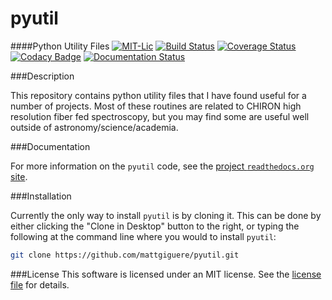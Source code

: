 pyutil
======

####Python Utility Files
[![MIT-Lic](http://img.shields.io/badge/license-MIT-blue.svg?style=flat)](https://github.com/mattgiguere/pyutil/blob/master/LICENSE)
[![Build Status](https://travis-ci.org/mattgiguere/pyutil.svg?branch=master)](https://travis-ci.org/mattgiguere/pyutil)
[![Coverage Status](https://coveralls.io/repos/mattgiguere/pyutil/badge.svg?branch=master)](https://coveralls.io/r/mattgiguere/pyutil?branch=master)
[![Codacy Badge](https://www.codacy.com/project/badge/24f412c6b6c443f8b6693936594811a1)](https://www.codacy.com/public/matthewgiguere/pyutil)
[![Documentation Status](https://readthedocs.org/projects/pyutil/badge/?version=latest)](https://readthedocs.org/projects/pyutil/?badge=latest)

###Description

This repository contains python utility files that I have found useful for a number of projects. Most of these routines are related to CHIRON high resolution fiber fed spectroscopy, but you may find some are useful well outside of astronomy/science/academia.

###Documentation

For more information on the `pyutil` code, see the
[project `readthedocs.org` site][rtd].

###Installation

Currently the only way to install `pyutil` is by cloning it. This can be done by either clicking the "Clone in Desktop" button to the right, or typing the following at the command line where you would to install `pyutil`:

```sh
git clone https://github.com/mattgiguere/pyutil.git
```

###License
This software is licensed under an MIT license. See the
[license file][lic] for details.


[rtd]: http://pyutil.readthedocs.org/en/latest/
[lic]: https://github.com/mattgiguere/pyutil/blob/master/LICENSE
